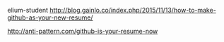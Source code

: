 elium-student
http://blog.gainlo.co/index.php/2015/11/13/how-to-make-github-as-your-new-resume/

http://anti-pattern.com/github-is-your-resume-now
